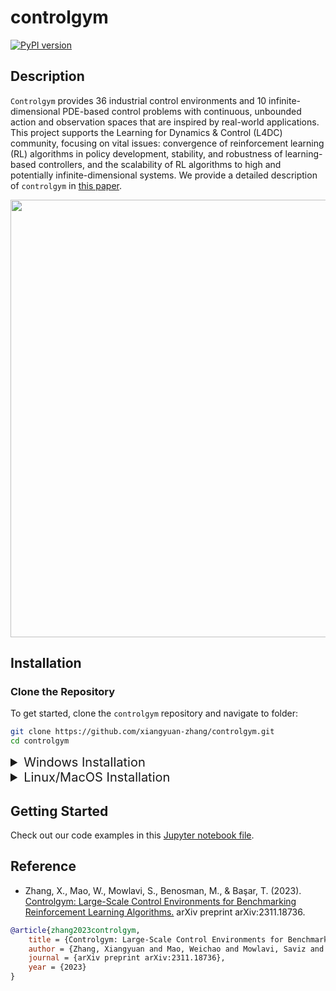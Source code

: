 # controlgym 
[![PyPI version](https://badge.fury.io/py/controlgym.svg)](https://pypi.org/project/controlgym/)

## Description 
`Controlgym` provides 36 industrial control environments and 10 infinite-dimensional PDE-based control problems with continuous, unbounded action and observation spaces that are inspired by real-world applications. This project supports the Learning for Dynamics & Control (L4DC) community, focusing on vital issues: convergence of reinforcement learning (RL) algorithms in policy development, stability, and robustness of learning-based controllers, and the scalability of RL algorithms to high and potentially infinite-dimensional systems. We provide a detailed description of `controlgym` in [this paper](https://arxiv.org/abs/2311.18736).

<p align="center">
  <img src="figures/gallery.jpeg" alt="" width="700px">
</p>



## Installation
### Clone the Repository
To get started, clone the `controlgym` repository and navigate to folder:

```bash
git clone https://github.com/xiangyuan-zhang/controlgym.git
cd controlgym
```


<details>
<summary style="font-size: 20px;">Windows Installation</summary>
    
```bash
# Step 1: create and activate a virtual environment (Optional)
# Example a: using venv
py -3.10 -m venv controlgym-env
.\controlgym-env\Scripts\activate.bat
# Example b: using conda
conda create -n controlgym-env python=3.10
conda activate controlgym-env

# Step 2: install pytorch with cuda (optional)
pip3 install --upgrade pip
pip3 install torch --index-url https://download.pytorch.org/whl/cu121Install the repository

# Step 3: install the controlgym repository
# Example a: using pip
pip3 install -e .
# Example b: using poetry
poetry install

# Step 4: deactivate the virtual environment (Optional)
# For venv
.\controlgym-env\Scripts\deactivate.bat
# For conda
conda deactivate
```
</details>

<details>
<summary style="font-size: 20px;">Linux/MacOS Installation</summary>

```bash
# Step 1: Create and activate a virtual environment (Optional)
# Example a: using venv
python3.10 -m venv controlgym-env
source controlgym-env/bin/activate
# Example b: using conda
conda create -n controlgym-env python=3.10
conda activate controlgym-env

# Step 2: Install the controlgym repository
# Example a: using pip
pip3 install -e .
# Example b: using poetry
poetry install

# Step 3: Deactivate the virtual environment (Optional)
# For venv
deactivate
# For conda
conda deactivate
```
</details>


## Getting Started
Check out our code examples in this [Jupyter notebook file](./examples.ipynb).

## Reference
- Zhang, X., Mao, W., Mowlavi, S., Benosman, M., & Başar, T. (2023). [Controlgym: Large-Scale Control Environments for Benchmarking Reinforcement Learning Algorithms.](https://arxiv.org/abs/2311.18736) arXiv preprint arXiv:2311.18736.
  
```bibtex
@article{zhang2023controlgym,
    title = {Controlgym: Large-Scale Control Environments for Benchmarking Reinforcement Learning Algorithms},
    author = {Zhang, Xiangyuan and Mao, Weichao and Mowlavi, Saviz and Benosman, Mouhacine and Ba{\c{s}}ar, Tamer},
    journal = {arXiv preprint arXiv:2311.18736},
    year = {2023}
}
```